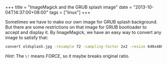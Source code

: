 +++
title = "ImageMagick and the GRUB splash image"
date = "2013-10-04T14:37:00+08:00"
tags = ["linux"]
+++

Sometimes we have to make our own image for GRUB splash background. But there
are some restrictions on that image for GRUB bootloader to accept and display
it. By ImageMagick, we have an easy way to convert any image to satisfy that:

```bash
convert oldsplash.jpg -resample 72 -sampling-factor 2x2 -resize 640x480\! newsplash.jpg
```

*Hint:* The `\!` means *FORCE*, so it maybe breaks original ratio.
